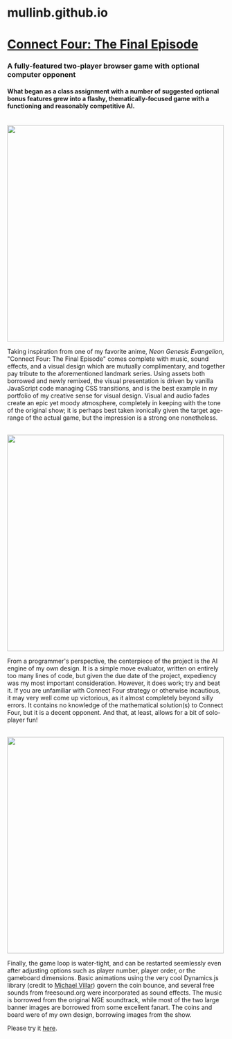 # mullinb.github.io


<h1><a href="https://mullinb.github.io/connect4/">Connect Four: The Final Episode </a></h1>

<h3> A fully-featured two-player browser game with optional computer opponent </h3>

<h4>What began as a class assignment with a number of suggested optional bonus features grew into a flashy, thematically-focused game with a functioning and reasonably competitive AI.</h4>
<br>
<img src="https://s3.amazonaws.com/fluxlymoppings/pics/Ras8FHcgLndh-X5liWIwhXppgzCNgn9e.png" width="500">
<br>

Taking inspiration from one of my favorite anime, <i>Neon Genesis Evangelion</i>, "Connect Four: The Final Episode" comes complete with music, sound effects, and a visual design which are mutually complimentary, and together pay tribute to the aforementioned landmark series. Using assets both borrowed and newly remixed, the visual presentation is driven by vanilla JavaScript code managing CSS transitions, and is the best example in my portfolio of my creative sense for visual design. Visual and audio fades create an epic yet moody atmosphere, completely in keeping with the tone of the original show; it is perhaps best taken ironically given the target age-range of the actual game, but the impression is a strong one nonetheless.

<br>
<img src="https://s3.amazonaws.com/fluxlymoppings/pics/u1gOZyxVCgT3pvYHBbUiTAJND22W7OIU.png" width="500">
<br>

From a programmer's perspective, the centerpiece of the project is the AI engine of my own design. It is a simple move evaluator, written on entirely too many lines of code, but given the due date of the project, expediency was my most important consideration. However, it does work; try and beat it. If you are unfamiliar with Connect Four strategy or otherwise incautious, it may very well come up victorious, as it almost completely beyond silly errors. It contains no knowledge of the mathematical solution(s) to Connect Four, but it is a decent opponent. And that, at least, allows for a bit of solo-player fun!

<br>
<img src="https://s3.amazonaws.com/fluxlymoppings/pics/wHHJ2nfut2aNHwPCyJbQB0lt3zsSeHE7.png" width="500">
<br>

Finally, the game loop is water-tight, and can be restarted seemlessly even after adjusting options such as player number, player order, or the gameboard dimensions. Basic animations using the very cool Dynamics.js library (credit to <a href="http://www.michaelvillar.com/">Michael Villar</a>) govern the coin bounce, and several free sounds from freesound.org were incorporated as sound effects. The music is borrowed from the original NGE soundtrack, while most of the two large banner images are borrowed from some excellent fanart. The coins and board were of my own design, borrowing images from the show.

Please try it <a href="https://mullinb.github.io/connect4/">here</a>.





